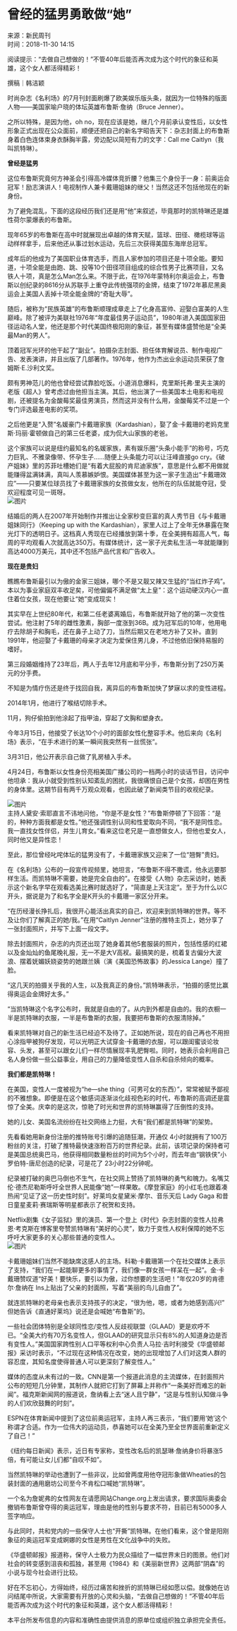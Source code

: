 # 曾经的猛男勇敢做“她”

来源：新民周刊  
时间：2018-11-30 14:15  

阅读提示：“去做自己想做的！”不管40年后能否再次成为这个时代的象征和英雄，这个女人都活得精彩！

撰稿｜韩洁颖  

时尚杂志《名利场》的7月刊封面刷爆了欧美娱乐版头条，就因为一位特殊的版面人物——美国家喻户晓的体坛英雄布鲁斯·詹纳（Bruce Jenner）。

之所以特殊，是因为他，oh no，现在应该是她，继几个月前承认变性后，以女性形象正式出现在公众面前，顺便还把自己的新名字昭告天下：杂志封面上的布鲁斯身着白色连体束身衣酥胸半露，旁边配以简短有力的文字：Call me Caitlyn（我叫凯特琳）。

**曾经是猛男**

这位布鲁斯究竟何方神圣会引得高冷媒体竞折腰？他集三个身份于一身：前奥运会冠军！励志演讲人！电视制作人兼卡戴珊姐妹的继父！当然这还不包括他现在的新身份。

为了避免混乱，下面的这段经历我们还是用“他”来叙述，毕竟那时的凯特琳还是雄性荷尔蒙爆表的布鲁斯。

现年65岁的布鲁斯在高中时就展现出卓越的体育天赋，篮球、田径、橄榄球等运动样样拿手，后来他还从事过划水运动，先后三次获得美国东海岸总冠军。

成年后的他成为了美国职业体育选手，而且人家参加的项目还是十项全能。要知道，十项全能是由跑、跳、投等10个田径项目组成的综合性男子比赛项目，又名铁人十项，真是怎么Man怎么来。不限于此，在1976年蒙特利尔奥运会上，布鲁斯以创纪录的8616分从苏联手上重夺此传统强项的金牌，结束了1972年慕尼黑奥运会上美国人丢掉十项全能金牌的“奇耻大辱”。

随后，被称为“民族英雄”的布鲁斯顺理成章走上了化身高富帅、迎娶白富美的人生巅峰。除了被评为美联社1976年“年度最佳男子运动员”，1980年进入美国国家田径运动名人堂，他还是那个时代美国终极阳刚的象征，甚至有媒体盛赞他是“全美最Man的男人”。

顶着冠军光环的他干起了“副业”。拍摄杂志封面、担任体育解说员、制作电视广告、发表演讲，并且出版了几部著作。1976年，他作为杰出业余运动员荣获了詹姆斯·E.沙利文奖。

颇有男神范儿的他也曾经尝试靠脸吃饭。小道消息爆料，克里斯托弗·里夫主演的老版《超人》曾考虑过由他担当主演。其后，他出演了一些美国本土电影和电视剧，还被提名为金酸莓奖最佳男演员，然而这并没有什么用，金酸莓奖不过是一个专门评选最差电影的奖项。

之后他更是“入赘”名媛豪门卡戴珊家族（Kardashian），娶了金·卡戴珊的老妈克里斯·玛丽·霍顿做自己的第三任老婆，成为侃大山家族的老爸。

这个家族可以说是纽约最知名的名媛家族，素有娱乐圈“头条小能手”的称号，巧克力巨乳、不雅录像带、怀孕生子……随便上头条能力可以让汪峰直接go cry。《破产姐妹》里的苏菲吐槽她们是“有着大屁股的肯尼迪家族”，意思是什么都不用做就能赚得盆满钵满，真叫人羡慕嫉妒恨。美国媒体甚至为这一家子生造出“卡戴珊效应”——只要某位球员找了卡戴珊家族的女孩做女友，他所在的队伍就能夺冠，受欢迎程度可见一斑呀。  
![图片](//m.xinminweekly.com.cn/application/zkcms/View/template/ZkWap/static/images/14018172_670277.jpg)

结婚后的两人在2007年开始制作并推出让全家秒变巨富的真人秀节目《与卡戴珊姐妹同行》（Keeping up with the Kardashian），家里人过上了全年无休暴露在聚光灯下的透明日子。这档真人秀现在已经播放到第十季，在全美拥有超高人气，每周的平均观看人次就高达350万。有媒体统计，这一家子光卖私生活一年就能赚到高达4000万美元，其中还不包括产品代言和广告收入。

**现在是贵妇**

瞧瞧布鲁斯最引以为傲的金家三姐妹，哪个不是又靓又辣又生猛的“当红炸子鸡”。本以为事业家庭双丰收足矣，可他偏偏不满足做“太上皇”：这个运动硬汉内心一直住着位女孩，现在他要让“她”变成现实！

其实早在上世纪80年代，和第二任老婆离婚后，布鲁斯就开始了他的第一次变性尝试。他注射了5年的雌性激素，胸部一度涨到36B。成为冠军后的10年，他用电疗去除胡子和胸毛，还在鼻子上动了刀，当然后期又在老地方补了又补。直到1991年，他迎娶了卡戴珊的母亲才决定为爱保住男儿身，不过他依旧保持易服的嗜好。

第三段婚姻维持了23年后，两人于去年12月底和平分手，布鲁斯分到了250万美元的分手费。  

不知是为情疗伤还是终于找回自我，离异后的布鲁斯加快了梦寐以求的变性进程。

2014年1月，他进行了喉结切除手术。

11月，狗仔偷拍到他涂起了指甲油，穿起了文胸和塑身衣。

今年3月15日，他接受了长达10个小时的面部女性化整容手术。他后来向《名利场》表示，“在手术进行的某一瞬间我突然有一丝慌张”。

3月31日，他公开表示自己做了乳房植入手术。

4月24日，布鲁斯以女性身份亮相美国广播公司的一档两小时的谈话节目，访问中他坦承：我从小就受到性别认知紊乱的困扰，我很痛恨自己是个女孩，却困在男性的身体里。这期节目有两千万观众观看，也因此破了新闻类节目的收视纪录。

![图片](//m.xinminweekly.com.cn/application/zkcms/View/template/ZkWap/static/images/cbf5ffe94fa6165_size162_w486_h625.jpg)  
主持人黛安·索耶直言不讳地问他，“你是不是女性？”布鲁斯停顿了下回答：“是的，种种方面我都是女性。”他还强调性别认同和性爱取向不同，“我不是同性恋。我一直找女性伴侣，并生儿育女。”看来这位老兄是一直想做女人，但他也爱女人，同时他又是异性恋！

至此，那位曾经叱咤体坛的猛男没有了，卡戴珊家族又迎来了一位“翘臀”贵妇。

在《名利场》公布的一段宣传视频里，她坦言，“布鲁斯不得不撒谎，他永远要那样生活。而凯特琳不需要，她是完全自由的”。在接受《人物》杂志采访时，她表示这个新名字早在观看选美比赛时就选好了，“简直是上天注定”。至于为什么以C开头，据说是为了和名字全是K开头的卡戴珊一家区分开来。

“在历经漫长挣扎后，我很开心能活出真实的自己，欢迎来到凯特琳的世界。等不及让你们了解真正的她/我。”在用“Caitlyn Jenner”注册的推特主页上，她分享了一张封面照片，并写下上面一段文字。

除去封面照片，杂志的内页还出现了她身着其他5套服装的照片，包括性感的红裙以及金灿灿的鱼尾晚礼服，无一不是大V高衩。最搞笑的是，梳着复古偏分大波浪、摆着妩媚妖娆姿势的她跟兰姨（演《美国恐怖故事》的Jessica Lange）撞了脸。

“这几天的拍摄关乎我的人生，以及我真正的身份。”凯特琳表示，“拍摄的感觉比赢得奥运会金牌好太多。”

“当凯特琳这个名字公布时，我就是自由的了。从内到外都是自由的。我的衣橱一半是凯特琳的衣服，一半是布鲁斯的衣服，我要把布鲁斯的衣服清除掉。”

看来凯特琳对自己的新生活已经迫不及待了。正如她所说，现在的自己再也不用担心涂指甲被狗仔发现，可以光明正大试穿金·卡戴珊的衣服，可以跟闺蜜谈论妆容、头发，甚至可以跟女儿们一样尽情展现丰乳肥臀啦。同时，她表示会利用自己名人身份做一些公益事业，用自己的力量降低变性人自杀和自杀倾向的概率。

**我们都是凯特琳！**

在美国，变性人一度被视为“he—she thing（可男可女的东西）”，常常被赋予鄙视的不雅想象。即便是在这个敏感词逐渐淡化歧视色彩的时代，布鲁斯的高调还是震惊了全美。庆幸的是这次，惊艳了时光和世界的凯特琳赢得了压倒性的支持。

她的儿女、美国名流纷纷在社交网络上力挺，大有“我们都是凯特琳”的架势。

先看看她用新身份注册的推特账号引爆的追随狂潮，开通仅 4小时就拥有了100万粉丝的关注，打破了推特最快速涨粉百万的世界纪录。此前，该项记录的保持者可是美国总统奥巴马，他获得相同数量粉丝的时间为5个小时，而去年由“钢铁侠”小罗伯特-唐尼创造的纪录，可是花了 23小时22分钟呢。

纪录被打破的奥巴马倒也不生气，在社交网上赞扬了凯特琳的勇气和魄力。名嘴艾伦·德杰尼勒斯呼吁全世界人民能像“她”一样果敢。《摩登家庭》的小红毛也跟着凑热闹“见证了这一历史性时刻”。好莱坞女星黛米·摩尔、音乐天后 Lady Gaga 和昔日童星麦莉·赛瑞斯等明星都表示了祝贺和支持。

Netflix剧集《女子监狱》里的演员、第一个登上《时代》杂志封面的变性人拉弗恩·考克斯在博客里夸赞凯特琳有“美好的心灵”，致力于变性人权利保障的她不忘呼吁大家更多的关心那些普通的变性人。  
![图片](//m.xinminweekly.com.cn/application/zkcms/View/template/ZkWap/static/images/N0I3P8G089AG_1000x500.jpg)

卡戴珊姐妹们当然不能缺席这感人的主场。科勒·卡戴珊第一个在社交媒体上表示了支持，“我们在一起能聊更多的事情了，我们像一群女孩一样呆在一起”。金·卡戴珊赞叹道“好美！要快乐，要引以为傲，过你想要的生活吧！”年仅20岁的肯德尔·詹纳在 Ins上贴出了父亲的封面照，写着“美丽的鸟儿自由了”。

就连凯特琳的老母亲也表示支持孩子的决定，“很为他，嗯，或者为她感到高兴!” 但她告诉《直通好莱坞》说还是会喊她“布鲁斯”的。

一些社会团体特别是全球同性恋/变性人反歧视联盟（GLAAD）更是欢呼不已。“全美大约有70万名变性人，但GLAAD的研究显示只有8%的人知道身边是否有变性人。”美国国家跨性别人口平等权利中心负责人马拉·吉时利接受《华盛顿邮报》采访时表示，“不过现在这种情况在改变，她的出现增加了人们对这类人群的容忍度，其知名度使得普通人可以更深刻了解变性人。”

媒体的态度从未有过的一致。CNN是第一个报道此消息的主流媒体，在封面照片公布的短短几分钟里，其制作人就把它打到了屏幕上并称作“一条美好而难忘的新闻”。福克斯新闻网的报道说，詹纳看上去“迷人且宁静”，“这是与性别认知做斗争的人们欢欣鼓舞的时刻”。

ESPN在体育新闻中提到了这位前奥运冠军，主持人再三表示，“我们要用‘她’这个称谓才合适。作为一位伟大的运动员，恭喜她可以在全美乃至全世界面前重新定义了自己！”

《纽约每日新闻》表示，近日有专家称，变性改名后的凯瑟琳·詹纳身价将暴涨5倍，有可能让女儿们都“自叹不如”。

当然凯特琳的举动也遭到了一些非议，比如曾两度用他夺冠形象做Wheaties的包装封面的通用磨坊公司至今不肯松口喊她“凯特琳”。

一个名为詹妮弗的女性网友在请愿网站Change.org上发出请求，要求国际奥委会撤销布鲁斯曾夺得的奥运冠军，理由是他的性别与要求不符，目前已有5000多人签字响应。

与此同时，共和党内的一些保守人士也“开撕”凯特琳。在他们看来，这个曾是阳刚象征的奥运冠军变成婀娜的女性是男性在文化战争中的失败。

《华盛顿邮报》报道称，保守人士极力为民众描绘了一幅世界末日的图景。他们对社会的转变感到沮丧和孤独，甚至用《1984》和《美丽新世界》这两部“阴森”的小说与现今社会进行比较。

好在不忘初心，方得始终，经历过痛苦和挫折的凯特琳已经如愿以偿。就像她在访问结尾中所说，大家需要有开放的心灵和头脑，“去做自己想做的！”不管40年后能否再次成为这个时代的象征和英雄，这个女人都活得精彩！

本平台所发布信息的内容和准确性由提供消息的原单位或组织独立承担完全责任。